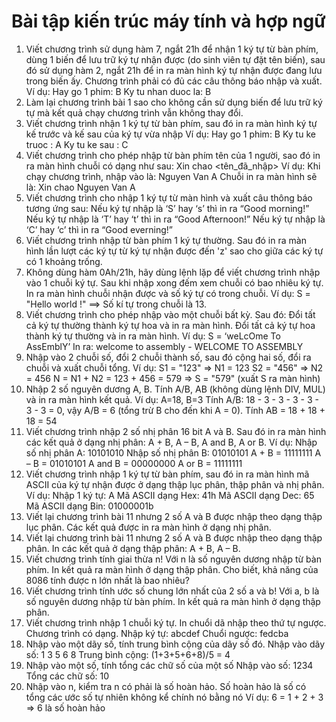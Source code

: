 # Bài tập kiến trúc máy tính và hợp ngữ 
1. Viết chương trình sử dụng hàm 7, ngắt 21h để nhận 1 ký tự từ bàn phím, dùng 1 biến để lưu trữ ký tự nhận được (do sinh viên tự đặt tên biến), sau đó sử dụng hàm 2, ngắt 21h để in ra màn hình ký tự nhận được đang lưu trong biến ấy. Chương trình phải có đủ các câu thông báo nhập và xuất. Ví dụ: Hay go 1 phim: B Ky tu nhan duoc la: B
2. Làm lại chương trình bài 1 sao cho không cần sử dụng biến để lưu trữ ký tự mà kết quả chạy chương trình vẫn không thay đổi.
3. Viết chương trình nhận 1 ký tự từ bàn phím, sau đó in ra màn hình ký tự kế trước và kế sau của ký tự vừa nhập Ví dụ: Hay go 1 phim: B Ky tu ke truoc : A Ky tu ke sau : C
4. Viết chương trình cho phép nhập từ bàn phím tên của 1 người, sao đó in ra màn hình chuỗi có dạng như sau: Xin chao <tên_đã_nhập> Ví dụ: Khi chạy chương trình, nhập vào là: Nguyen Van A Chuỗi in ra màn hình sẽ là: Xin chao Nguyen Van A
5. Viết chương trình cho nhập 1 ký tự từ màn hình và xuất câu thông báo tương ứng sau:
  Nếu ký tự nhập là ‘S’ hay ‘s’ thì in ra “Good morning!”
  Nếu ký tự nhập là ‘T’ hay ‘t’ thì in ra “Good Afternoon!”
  Nếu ký tự nhập là ‘C’ hay ‘c’ thì in ra “Good everning!”
6. Viết chương trình nhập từ bàn phím 1 ký tự thường. Sau đó in ra màn hình lần lượt các ký tự từ ký tự nhận được đến 'z' sao cho giữa các ký tự có 1 khoảng trống.
7. Không dùng hàm 0Ah/21h, hãy dùng lệnh lặp để viết chương trình nhập vào 1 chuỗi ký tự. Sau khi nhập xong đếm xem chuỗi có bao nhiêu ký tự. In ra màn hình chuỗi nhận được và số ký tự có trong chuỗi. Ví dụ: S = "Hello world !" ==> Số kí tự trong chuỗi là 13.
8. Viết chương trình cho phép nhập vào một chuỗi bất kỳ. Sau đó:
  Đổi tất cả ký tự thường thành ký tự hoa và in ra màn hình.
  Đổi tất cả ký tự hoa thành ký tự thường và in ra màn hình. Ví dụ: S = ‘weLcOme To AssEmblY’ In ra: welcome to assembly - WELCOME TO ASSEMBLY
9. Nhập vào 2 chuỗi số, đổi 2 chuỗi thành số, sau đó cộng hai số, đổi ra chuỗi và xuất chuỗi tổng. 
  Ví dụ: S1 = "123" => N1 = 123 S2 = "456" => N2 = 456 N = N1 + N2 = 123 + 456 = 579 => S = "579" (xuất S ra màn hình)
10. Nhập 2 số nguyên dương A, B. Tính A/B, AB (không dùng lệnh DIV, MUL) và in ra màn hình kết quả. 
  Ví dụ: A=18, B=3 Tính A/B: 18 - 3 - 3 - 3 - 3 - 3 - 3 = 0, vậy A/B = 6 (tổng trừ B cho đến khi A = 0). Tính AB = 18 + 18 + 18 = 54
11. Viết chương trình nhập 2 số nhị phân 16 bit A và B. Sau đó in ra màn hình các kết quả ở dạng nhị phân: A + B, A – B, A and B, A or B. 
  Ví dụ: Nhập số nhị phân A: 10101010 Nhập số nhị phân B: 01010101 A + B = 11111111 A – B = 01010101 A and B = 00000000 A or B = 11111111
12. Viết chương trình nhập 1 ký tự từ bàn phím, sau đó in ra màn hình mã ASCII của ký tự nhận được ở dạng thập lục phân, thập phân và nhị phân. 
  Ví dụ: Nhập 1 ký tự: A Mã ASCII dạng Hex: 41h Mã ASCII dạng Dec: 65 Mã ASCII dạng Bin: 01000001b
13. Viết lại chương trình bài 11 nhưng 2 số A và B được nhập theo dạng thập lục phân. Các kết quả được in ra màn hình ở dạng nhị phân.
14. Viết lại chương trình bài 11 nhưng 2 số A và B được nhập theo dạng thập phân. In các kết quả ở dạng thập phân: A + B, A – B.
15. Viết chương trình tính giai thừa n! Với n là số nguyên dương nhập từ bàn phím. In kết quả ra màn hình ở dạng thập phân. Cho biết, khả năng của 8086 tính được n lớn nhất là bao nhiêu?
16. Viết chương trình tính ước số chung lớn nhất của 2 số a và b! Với a, b là số nguyên dương nhập từ bàn phím. In kết quả ra màn hình ở dạng thập phân.
17. Viết chương trình nhập 1 chuỗi ký tự. In chuổi dã nhập theo thứ tự ngược. Chương trình có dạng. Nhập ký tự: abcdef Chuổi ngược: fedcba
18. Nhập vào một dãy số, tính trung bình cộng của dãy số đó. Nhập vào dãy số: 1 3 5 6 8 Trung bình cộng: (1+3+5+6+8)/5 = 4
19. Nhập vào một số, tính tổng các chữ số của một số Nhập vào số: 1234 Tổng các chữ số: 10
20. Nhập vào n, kiểm tra n có phải là số hoàn hảo. Số hoàn hảo là số có tổng các ước số tự nhiên không kể chính nó bằng nó Ví dụ: 6 = 1 + 2 + 3 => 6 là số hoàn hảo
